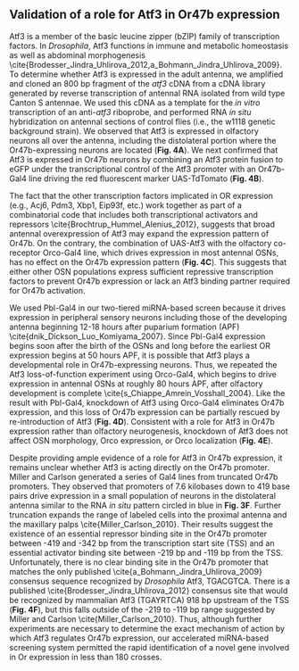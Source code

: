 ## Validation of a role for Atf3 in Or47b expression

Atf3 is a member of the basic leucine zipper (bZIP) family of transcription factors. In *Drosophila*, Atf3 functions in immune and metabolic homeostasis as well as abdominal morphogenesis \cite{Brodesser_Jindra_Uhlirova_2012,a_Bohmann_Jindra_Uhlirova_2009}. To determine whether Atf3 is expressed in the adult antenna, we amplified and cloned an 800 bp fragment of the *atf3* cDNA from a cDNA library generated by reverse transcription of antennal RNA isolated from wild type Canton S antennae. We used this cDNA as a template for the *in vitro* transcription of an anti-*atf3* riboprobe, and performed RNA *in situ* hybridization on antennal sections of control flies (i.e., the w1118 genetic background strain). We observed that Atf3 is expressed in olfactory neurons all over the antenna, including the distolateral portion where the Or47b-expressing neurons are located (**Fig. 4A**). We next confirmed that Atf3 is expressed in Or47b neurons by combining an Atf3 protein fusion to eGFP under the transcriptional control of the Atf3 promoter with an Or47b-Gal4 line driving the red fluorescent marker UAS-TdTomato (**Fig. 4B**). 

The fact that the other transcription factors implicated in OR expression (e.g., Acj6, Pdm3, Xbp1, Eip93f, etc.) work together as part of a combinatorial code that includes both transcriptional activators and repressors \cite{Brochtrup_Hummel_Alenius_2012}, suggests that broad antennal overexpression of Atf3 may expand the expression pattern of Or47b. On the contrary, the combination of UAS-Atf3 with the olfactory co-receptor Orco-Gal4 line, which drives expression in most antennal OSNs, has no effect on the Or47b expression pattern (**Fig. 4C**). This suggests that either other OSN populations express sufficient repressive transcription factors to prevent Or47b expression or lack an Atf3 binding partner required for Or47b activation.

We used Pbl-Gal4 in our two-tiered miRNA-based screen because it drives expression in peripheral sensory neurons including those of the developing antenna beginning 12-18 hours after puparium formation (APF) \cite{dnik_Dickson_Luo_Komiyama_2007}. Since Pbl-Gal4 expression begins soon after the birth of the OSNs and long before the earliest OR expression begins at 50 hours APF, it is possible that Atf3 plays a developmental role in Or47b-expressing neurons. Thus, we repeated the Atf3 loss-of-function experiment using Orco-Gal4, which begins to drive expression in antennal OSNs at roughly 80 hours APF, after olfactory development is complete \cite{s_Chiappe_Amrein_Vosshall_2004}. Like the result with Pbl-Gal4, knockdown of Atf3 using Orco-Gal4 eliminates Or47b expression, and this loss of Or47b expression can be partially rescued by re-introduction of Atf3 (**Fig. 4D**). Consistent with a role for Atf3 in Or47b expression rather than olfactory neurogenesis, knockdown of Atf3 does not affect OSN morphology, Orco expression, or Orco localization (**Fig. 4E**).

Despite providing ample evidence of a role for Atf3 in Or47b expression, it remains unclear whether Atf3 is acting directly on the Or47b promoter. Miller and Carlson generated a series of Gal4 lines from truncated Or47b promoters. They observed that promoters of 7.6 kilobases down to 419 base pairs drive expression in a small population of neurons in the distolateral antenna similar to the RNA *in situ* pattern circled in blue in **Fig. 3F**. Further truncation expands the range of labeled cells into the proximal antenna and the maxillary palps \cite{Miller_Carlson_2010}. Their results suggest the existence of an essential repressor binding site in the Or47b promoter between -419 and -342 bp from the transcription start site (TSS) and an essential activator binding site between -219 bp and -119 bp from the TSS. Unfortunately, there is no clear binding site in the Or47b promoter that matches the only published \cite{a_Bohmann_Jindra_Uhlirova_2009} consensus sequence recognized by *Drosophila* Atf3, TGACGTCA. There is a published \cite{Brodesser_Jindra_Uhlirova_2012} consensus site that would be recognized by mammalian Atf3 (TGAYRTCA) 918 bp upstream of the TSS (**Fig. 4F**), but this falls outside of the -219 to -119 bp range suggested by Miller and Carlson \cite{Miller_Carlson_2010}. Thus, although further experiments are necessary to determine the exact mechanism of action by which Atf3 regulates Or47b expression, our accelerated miRNA-based screening system permitted the rapid identification of a novel gene involved in Or expression in less than 180 crosses.